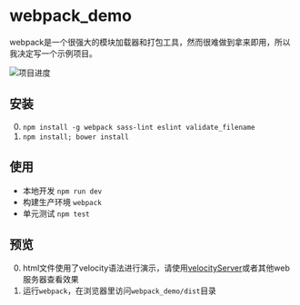 # webpack_demo

webpack是一个很强大的模块加载器和打包工具，然而很难做到拿来即用，所以我决定写一个示例项目。

![项目进度](https://img.shields.io/badge/%E9%A1%B9%E7%9B%AE%E8%BF%9B%E5%BA%A6-50%25-brightgreen.svg)   

## 安装

0. `npm install -g webpack sass-lint eslint validate_filename`
0. `npm install; bower install`

## 使用

- 本地开发 `npm run dev`
- 构建生产环境 `webpack`
- 单元测试 `npm test`

## 预览

0. html文件使用了velocity语法进行演示，请使用[velocityServer](https://github.com/holyzfy/velocityServer)或者其他web服务器查看效果
0. 运行`webpack`，在浏览器里访问`webpack_demo/dist`目录
